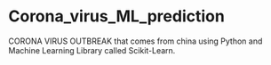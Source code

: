# Corona_virus_ML_prediction
CORONA VIRUS OUTBREAK that comes from china using Python and Machine Learning Library called Scikit-Learn. 

